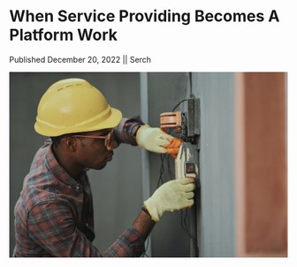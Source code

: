 # When Service Providing Becomes A Platform Work

Published December 20, 2022 || Serch

![Service Providing || Artisans' platform](../../../../assets/newsroom/service-providing-platform.jpg)
